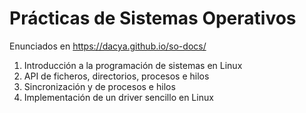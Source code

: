 # Prácticas de Sistemas Operativos

Enunciados en https://dacya.github.io/so-docs/

 1. Introducción a la programación de sistemas en Linux
 2. API de ficheros, directorios, procesos e hilos
 3. Sincronización y de procesos e hilos
 4. Implementación de un driver sencillo en Linux
